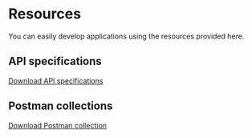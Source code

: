 # Resources

You can easily develop applications using the resources provided here.

## API specifications

[Download API specifications](download/assets/files/<product_name>_spec.zip)

## Postman collections

[Download Postman collection](download/assets/files/<product_name>_postman.zip)